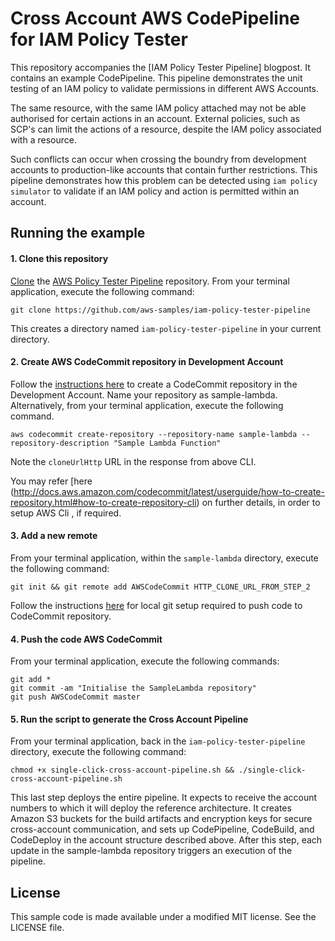 # Cross Account AWS CodePipeline for IAM Policy Tester

This repository accompanies the [IAM Policy Tester Pipeline] blogpost. 
It contains an example CodePipeline. This pipeline demonstrates the unit testing of an IAM policy to validate permissions in different AWS Accounts.

The same resource, with the same IAM policy attached may not be able authorised for certain actions in an account. External policies, such as SCP's can limit the actions of a resource, despite the IAM policy associated with a resource.

Such conflicts can occur when crossing the boundry from development accounts to production-like accounts that contain further restrictions.
This pipeline demonstrates how this problem can be detected using `iam policy simulator` to validate if an IAM policy and action is permitted within an account.


## Running the example

#### 1. Clone this repository

[Clone](https://help.github.com/articles/cloning-a-repository/) the [AWS Policy Tester Pipeline](https://github.com/aws-samples/iam-policy-tester-pipeline) repository. From your terminal application, execute the following command:

```console
git clone https://github.com/aws-samples/iam-policy-tester-pipeline
```

This creates a directory named `iam-policy-tester-pipeline` in your current directory.


#### 2. Create **AWS CodeCommit** repository in Development Account

Follow the [instructions here](http://docs.aws.amazon.com/codecommit/latest/userguide/getting-started.html#getting-started-create-repo) to create a CodeCommit repository in the Development Account. Name your repository as sample-lambda.  Alternatively, from your terminal application, execute the following command.

```console
aws codecommit create-repository --repository-name sample-lambda --repository-description "Sample Lambda Function"
```

Note the `cloneUrlHttp` URL in the response from above CLI.

You may refer [here (http://docs.aws.amazon.com/codecommit/latest/userguide/how-to-create-repository.html#how-to-create-repository-cli)
on further details, in order to setup AWS Cli , if required.

#### 3. Add a new remote

From your terminal application, within the `sample-lambda` directory, execute the following command:

```console
git init && git remote add AWSCodeCommit HTTP_CLONE_URL_FROM_STEP_2
```

Follow the instructions [here](http://docs.aws.amazon.com/codecommit/latest/userguide/setting-up.html) for local git setup required to push code to CodeCommit repository.

#### 4. Push the code AWS CodeCommit

From your terminal application, execute the following commands:

```console
git add *
git commit -am "Initialise the SampleLambda repository"
git push AWSCodeCommit master
```

#### 5. Run the script to generate the Cross Account Pipeline

From your terminal application, back in the `iam-policy-tester-pipeline` directory, execute the following command:

```console
chmod +x single-click-cross-account-pipeline.sh && ./single-click-cross-account-pipeline.sh
```

This last step deploys the entire pipeline. It expects to receive the account numbers to which it will deploy the reference architecture. It creates Amazon S3 buckets for the build artifacts and encryption keys for secure cross-account communication, and sets up CodePipeline, CodeBuild, and CodeDeploy in the account structure described above. After this step, each update in the sample-lambda repository triggers an execution of the pipeline.

## License

This sample code is made available under a modified MIT license. See the LICENSE file.
